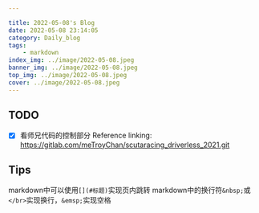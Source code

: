 ```yaml
---

title: 2022-05-08's Blog
date: 2022-05-08 23:14:05
category: Daily_blog
tags: 
    - markdown
index_img: ../image/2022-05-08.jpeg
banner_img: ../image/2022-05-08.jpeg
top_img: ../image/2022-05-08.jpeg
cover: ../image/2022-05-08.jpeg
---
```


## TODO
- [x] 看师兄代码的控制部分
Reference linking:
https://gitlab.com/meTroyChan/scutaracing_driverless_2021.git


## Tips
markdown中可以使用`[](#标题)`实现页内跳转
markdown中的换行符`&nbsp;`或`</br>`实现换行，`&emsp;`实现空格
